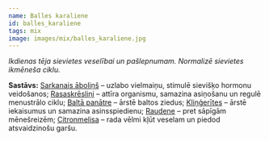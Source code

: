 ```yaml
---
name: Balles karaliene
id: balles_karaliene
tags: mix
image: images/mix/balles_karaliene.jpg
---
```

*Ikdienas tēja sievietes veselībai un pašlepnumam. Normalizē sievietes ikmēneša ciklu.*

**Sastāvs:**
<a href="https://www.danga.lv/mono/#sarkanais_abolins">Sarkanais āboliņš</a> – uzlabo vielmaiņu, stimulē sievišķo hormonu veidošanos;
<a href="https://www.danga.lv/mono/#rasaskreslini">Rasaskrēsliņi</a> – attīra organismu, samazina asiņošanu un regulē menustrālo ciklu;
<a href="https://www.danga.lv/mono/#balta_panatre">Baltā panātre</a> – ārstē baltos ziedus;
<a href="https://www.danga.lv/mono/#klingerites">Kliņģerītes</a> – ārstē iekaisumus un samazina asinsspiedienu;
<a href="https://www.danga.lv/mono/#raudene">Raudene</a> – pret sāpīgām mēnešreizēm;
<a href="https://www.danga.lv/mono/#melisa">Citronmelisa</a> – rada vēlmi kļūt veselam un piedod atsvaidzinošu garšu.